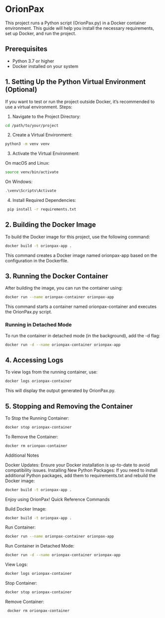 # OrionPax

This project runs a Python script (OrionPax.py) in a Docker container environment. This guide will help you install the necessary requirements, set up Docker, and run the project.
## Prerequisites
- Python 3.7 or higher
- Docker installed on your system

## 1. Setting Up the Python Virtual Environment (Optional)
If you want to test or run the project outside Docker, it’s recommended to use a virtual environment.
Steps:
1. Navigate to the Project Directory:
```bash
cd /path/to/your/project
```
2. Create a Virtual Environment:
```bash
python3 -m venv venv
```
3. Activate the Virtual Environment:

On macOS and Linux:

``` bash
source venv/bin/activate
```

On Windows:

```powershell
.\venv\Scripts\Activate
```
4. Install Required Dependencies:
```bash
 pip install -r requirements.txt
```

## 2. Building the Docker Image
To build the Docker image for this project, use the following command:
```bash
docker build -t orionpax-app .
```
This command creates a Docker image named orionpax-app based on the configuration in the Dockerfile.

## 3. Running the Docker Container
After building the image, you can run the container using:

```bash
docker run --name orionpax-container orionpax-app
```

This command starts a container named orionpax-container and executes the OrionPax.py script.

### Running in Detached Mode
To run the container in detached mode (in the background), add the -d flag:

```bash
docker run -d --name orionpax-container orionpax-app
```

## 4. Accessing Logs

To view logs from the running container, use:

```bash
docker logs orionpax-container
```

This will display the output generated by OrionPax.py.
## 5. Stopping and Removing the Container
To Stop the Running Container:

```bash
docker stop orionpax-container
```

To Remove the Container:

```bash
docker rm orionpax-container
```
Additional Notes

Docker Updates: Ensure your Docker installation is up-to-date to avoid compatibility issues.
Installing New Python Packages: If you need to install additional Python packages, add them to requirements.txt and rebuild the Docker image:

```bash
docker build -t orionpax-app .
```

Enjoy using OrionPax!
Quick Reference Commands

Build Docker Image:
```bash
docker build -t orionpax-app .
```

Run Container:

```bash
docker run --name orionpax-container orionpax-app
```

Run Container in Detached Mode:

```bash
docker run -d --name orionpax-container orionpax-app
```

View Logs:

```bash
docker logs orionpax-container
```

Stop Container:

```bash
docker stop orionpax-container
```

Remove Container:

```bash
 docker rm orionpax-container
 ```

